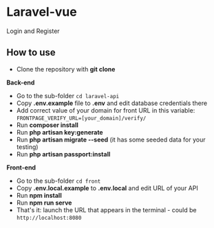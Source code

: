 # Laravel-vue
Login and Register

## How to use

- Clone the repository with __git clone__

__Back-end__

- Go to the sub-folder `cd laravel-api`
- Copy __.env.example__ file to __.env__ and edit database credentials there
- Add correct value of your domain for front URL in this variable: `FRONTPAGE_VERIFY_URL=[your_domain]/verify/`
- Run __composer install__
- Run __php artisan key:generate__
- Run __php artisan migrate --seed__ (it has some seeded data for your testing)
- Run __php artisan passport:install__


__Front-end__

- Go to the sub-folder `cd front`
- Copy __.env.local.example__ to __.env.local__ and edit URL of your API
- Run __npm install__ 
- Run __npm run serve__ 
- That's it: launch the URL that appears in the terminal - could be `http://localhost:8080`


